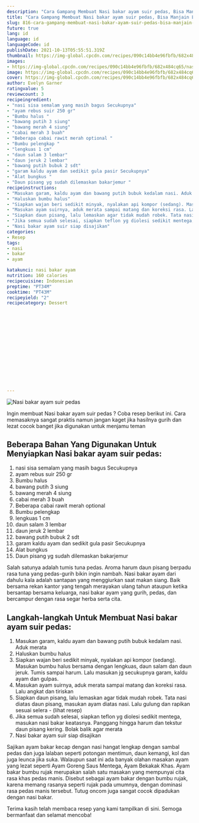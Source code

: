 ```yaml
---
description: "Cara Gampang Membuat Nasi bakar ayam suir pedas, Bisa Manjain Lidah"
title: "Cara Gampang Membuat Nasi bakar ayam suir pedas, Bisa Manjain Lidah"
slug: 816-cara-gampang-membuat-nasi-bakar-ayam-suir-pedas-bisa-manjain-lidah
future: true
lang: id
language: id
languageCode: id
publishDate: 2021-10-13T05:55:51.319Z 
thumbnail: https://img-global.cpcdn.com/recipes/090c14bb4e96fbfb/682x484cq65/nasi-bakar-ayam-suir-pedas-foto-resep-utama.webp
images:
- https://img-global.cpcdn.com/recipes/090c14bb4e96fbfb/682x484cq65/nasi-bakar-ayam-suir-pedas-foto-resep-utama.webp
image: https://img-global.cpcdn.com/recipes/090c14bb4e96fbfb/682x484cq65/nasi-bakar-ayam-suir-pedas-foto-resep-utama.webp
cover: https://img-global.cpcdn.com/recipes/090c14bb4e96fbfb/682x484cq65/nasi-bakar-ayam-suir-pedas-foto-resep-utama.webp
author: Evelyn Garner
ratingvalue: 5
reviewcount: 3
recipeingredient:
- "nasi sisa semalam yang masih bagus Secukupnya"
- "ayam rebus suir 250 gr"
- "Bumbu halus "
- "bawang putih 3 siung"
- "bawang merah 4 siung"
- "cabai merah 3 buah"
- "Beberapa cabai rawit merah optional "
- "Bumbu pelengkap "
- "lengkuas 1 cm"
- "daun salam 3 lembar"
- "daun jeruk 2 lembar"
- "bawang putih bubuk 2 sdt"
- "garam kaldu ayam dan sedikit gula pasir Secukupnya"
- "Alat bungkus "
- "Daun pisang yg sudah dilemaskan bakarjemur "
recipeinstructions:
- "Masukan garam, kaldu ayam dan bawang putih bubuk kedalam nasi. Aduk merata"
- "Haluskan bumbu halus"
- "Siapkan wajan beri sedikit minyak, nyalakan api kompor (sedang). Masukan bumbu halus bersama dengan lengkuas, daun salam dan daun jeruk. Tumis sampai harum. Lalu masukan jg secukupnya garam, kaldu ayam dan gulpas."
- "Masukan ayam suirnya, aduk merata sampai matang dan koreksi rasa. Lalu angkat dan tiriskan"
- "Siapkan daun pisang, lalu lemaskan agar tidak mudah robek. Tata nasi diatas daun pisang, masukan ayam diatas nasi. Lalu gulung dan rapikan sesuai selera           (lihat resep)"
- "Jika semua sudah selesai, siapkan teflon yg diolesi sedikit mentega, masukan nasi bakar keatasnya. Panggang hingga harum dan tekstur daun pisang kering. Bolak balik agar merata"
- "Nasi bakar ayam suir siap disajikan"
categories:
- Resep
tags:
- nasi
- bakar
- ayam

katakunci: nasi bakar ayam 
nutrition: 160 calories
recipecuisine: Indonesian
preptime: "PT34M"
cooktime: "PT43M"
recipeyield: "2"
recipecategory: Dessert


     
    
    
    
    
    
    
    
    
    
    
      
    
---
```



![Nasi bakar ayam suir pedas](https://img-global.cpcdn.com/recipes/090c14bb4e96fbfb/682x484cq65/nasi-bakar-ayam-suir-pedas-foto-resep-utama.webp)

Ingin membuat Nasi bakar ayam suir pedas ? Coba resep berikut ini. Cara memasaknya sangat praktis namun jangan kaget jika hasilnya gurih dan lezat cocok banget jika digunakan untuk menjamu teman

<!--inarticleads1-->

## Beberapa Bahan Yang Digunakan Untuk Menyiapkan Nasi bakar ayam suir pedas:

1. nasi sisa semalam yang masih bagus Secukupnya
1. ayam rebus suir 250 gr
1. Bumbu halus 
1. bawang putih 3 siung
1. bawang merah 4 siung
1. cabai merah 3 buah
1. Beberapa cabai rawit merah optional 
1. Bumbu pelengkap 
1. lengkuas 1 cm
1. daun salam 3 lembar
1. daun jeruk 2 lembar
1. bawang putih bubuk 2 sdt
1. garam kaldu ayam dan sedikit gula pasir Secukupnya
1. Alat bungkus 
1. Daun pisang yg sudah dilemaskan bakarjemur 

Salah satunya adalah tumis tuna pedas. Aroma harum daun pisang berpadu rasa tuna yang pedas-gurih bikin ingin nambah. Nasi bakar ayam dari dahulu kala adalah santapan yang menggiurkan saat makan siang. Baik bersama rekan kantor yang tengah merayakan ulang tahun ataupun ketika bersantap bersama keluarga, nasi bakar ayam yang gurih, pedas, dan bercampur dengan rasa segar herba serta cita. 

<!--inarticleads2-->

## Langkah-langkah Untuk Membuat Nasi bakar ayam suir pedas:

1. Masukan garam, kaldu ayam dan bawang putih bubuk kedalam nasi. Aduk merata
1. Haluskan bumbu halus
1. Siapkan wajan beri sedikit minyak, nyalakan api kompor (sedang). Masukan bumbu halus bersama dengan lengkuas, daun salam dan daun jeruk. Tumis sampai harum. Lalu masukan jg secukupnya garam, kaldu ayam dan gulpas.
1. Masukan ayam suirnya, aduk merata sampai matang dan koreksi rasa. Lalu angkat dan tiriskan
1. Siapkan daun pisang, lalu lemaskan agar tidak mudah robek. Tata nasi diatas daun pisang, masukan ayam diatas nasi. Lalu gulung dan rapikan sesuai selera -           (lihat resep)
1. Jika semua sudah selesai, siapkan teflon yg diolesi sedikit mentega, masukan nasi bakar keatasnya. Panggang hingga harum dan tekstur daun pisang kering. Bolak balik agar merata
1. Nasi bakar ayam suir siap disajikan


Sajikan ayam bakar kecap dengan nasi hangat lengkap dengan sambal pedas dan juga lalaban seperti potongan mentimun, daun kemangi, kol dan juga leunca jika suka. Walaupun saat ini ada banyak olahan masakan ayam yang lezat seperti Ayam Goreng Saus Mentega, Ayam Bekakak Khas. Ayam bakar bumbu rujak merupakan salah satu masakan yang mempunyai cita rasa khas pedas manis. Disebut sebagai ayam bakar dengan bumbu rujak, karena memang rasanya seperti rujak pada umumnya, dengan dominasi rasa pedas manis tersebut. Tutug oncom juga sangat cocok dipadukan dengan nasi bakar. 

Terima kasih telah membaca resep yang kami tampilkan di sini. Semoga bermanfaat dan selamat mencoba!
